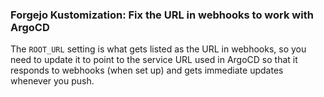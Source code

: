 ### Forgejo Kustomization: Fix the URL in webhooks to work with ArgoCD

The `ROOT_URL` setting is what gets listed as the URL in webhooks, so you need to
update it to point to the service URL used in ArgoCD so that it responds to webhooks
(when set up) and gets immediate updates whenever you push.
